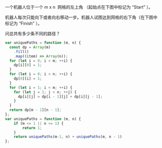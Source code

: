一个机器人位于一个 m x n  网格的左上角 （起始点在下图中标记为 “Start” ）。

机器人每次只能向下或者向右移动一步。机器人试图达到网格的右下角（在下图中标记为 “Finish” ）。

问总共有多少条不同的路径？

```js
var uniquePaths = function (m, n) {
  const dp = Array(m)
    .fill()
    .map((item) => Array(n));
  for (let i = 0; i < m; ++i) {
    dp[i][0] = 1;
  }
  for (let i = 0; i < n; ++i) {
    dp[0][i] = 1;
  }
  for (let i = 1; i < m; ++i) {
    for (let j = 1; j < n; ++j) {
      dp[i][j] = dp[i - 1][j] + dp[i][j - 1];
    }
  }
  return dp[m - 1][n - 1];
};
var uniquePaths = function (m, n) {
    if (m <= 1 || n <= 1) {
        return 1;
    }
    return uniquePaths(m-1, n) + uniquePaths(m, n - 1)
};
```
